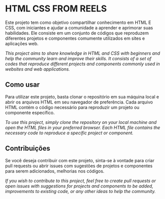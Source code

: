 # HTML CSS FROM REELS

Este projeto tem como objetivo compartilhar conhecimento em HTML E CSS, com iniciantes e ajudar a comunidade a aprender e aprimorar suas habilidades. Ele consiste em um conjunto de códigos que reproduzem diferentes projetos e componentes comumente utilizados em sites e aplicações web.

*This project aims to share knowledge in HTML and CSS with beginners and help the community learn and improve their skills. It consists of a set of codes that reproduce different projects and components commonly used in websites and web applications.*



## Como usar

Para utilizar este projeto, basta clonar o repositório em sua máquina local e abrir os arquivos HTML em seu navegador de preferência. Cada arquivo HTML contém o código necessário para reproduzir um projeto ou componente específico.

*To use this project, simply clone the repository on your local machine and open the HTML files in your preferred browser. Each HTML file contains the necessary code to reproduce a specific project or component.*

## Contribuições

Se você deseja contribuir com este projeto, sinta-se à vontade para criar pull requests ou abrir issues com sugestões de projetos e componentes para serem adicionados, melhorias nos códigos. 

*If you wish to contribute to this project, feel free to create pull requests or open issues with suggestions for projects and components to be added, improvements to existing code, or any other ideas to help the community.*
